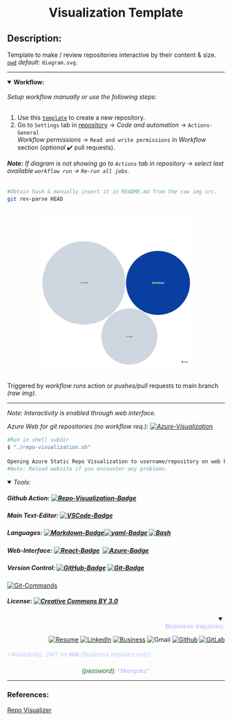 <div align="center">
  <h1>Visualization Template</h1>
</div>
<div class="yellow-bar"></div>



## **Description:**
Template to make / review repositories interactive by their content & size. <br>
[`pwd`](https://en.wikipedia.org/wiki/PWD) <i>default:</i> `diagram.svg`.

---

<Details open>
<Summary> <b>Workflow:</b> </Summary>
<br>
<i>Setup workflow manually or use the following steps:</i><br><br>

1. Use this [`template`](https://github.com/EstebanMqz/repo-visualization/generate) to create a new repository.
2. Go to `Settings` tab in <u>repository</u> -> *Code and automation* $\rightarrow$ `Actions-General` <br>
<i>Workflow permissions</i> $\rightarrow$ `Read and write permissions` in *Workflow* section (<i>optional</i> ✔️ pull requests).<br>

<i><b>Note:</b> If diagram is not showing go to `Actions` tab in repository -> select last available `workflow run` -> `Re-run all jobs`.</i>
<br><br>

``` bash
#Obtain hash & manually insert it in README.md from the raw img src.
git rev-parse HEAD
```
<br>

<div style="text-align:center">
    <img src="https://raw.githubusercontent.com/EstebanMqz/repo-visualization/4b58c69adca30ef70907457403e9a02700584141/images/diagram.svg" width="350"><br>
</div><br>

<!-- Locally: <img src="diagram.svg" width="380" height="380"> -->

Triggered by <i>workflow runs</i> action or <i>pushes/pull</i> requests to main branch <i>(raw img)</i>.

</Details>

--- 
<i>Note: Interactivity is enabled through web interface.</i>

<i> Azure Web for git repositories (no workflow req.): [![Azure-Visualization](https://img.shields.io/badge/Repo-Visualization-010b38?style=square&logo=github&logoColor=black)](https://github.com/EstebanMqz/repo-visualization/tree/main/shell/repo-visualization.sh) </i>

```bash
#Run in shell subdir
$ "./repo-visualization.sh"

Opening Azure Static Repo Visualization to username/repository on web browser...
#Note: Reload website if you encounter any problems.
```

</Details>

<Details open> <Summary> <i>Tools:</i> </Summary>

##### Github Action:&nbsp;[![Repo-Visualization-Badge](https://img.shields.io/badge/Action-Visualization-020521?style=flat-square&logo=github&logoColor=white)](https://githubnext.com/projects/repo-visualization)<br>
##### Main Text-Editor:&nbsp;[![VSCode-Badge](https://img.shields.io/badge/VSCode-007ACC?style=flat&logo=visual-studio-code&logoColor=white)](https://code.visualstudio.com/)<br>
##### Languages:&nbsp;[![Markdown-Badge](https://img.shields.io/badge/Markdown-000000.svg?style=flat&logo=Markdown&logoColor=white)](https://www.markdownguide.org)[![yaml-Badge](https://img.shields.io/badge/YAML-000000?style=flat&logo=yaml&logoColor=red)](https://yaml.org) [![Bash](https://img.shields.io/badge/Bash-F05032.svg?style=flat&logo=GNU-Bash&logoColor=gray&color=black)](https://git-scm.com)<br>
##### Web-Interface:&nbsp;[![React-Badge](https://img.shields.io/badge/React-61DAFB?style=flat-square&logo=react&logoColor=black)](https://create-react-app.dev)&nbsp; [![Azure-Badge](https://img.shields.io/badge/Azure-0089D6?style=square&logo=microsoft-azure&logoColor=white)](https://azure.microsoft.com)<br>
##### Version Control:&nbsp;[![GitHub-Badge](https://img.shields.io/badge/GitHub-100000?style=flat&logo=github&logoColor=white)](https://github.com)&nbsp;[![Git-Badge](https://img.shields.io/badge/Git-F05032.svg?style=flat&logo=Git&logoColor=white)](https://git-scm.com)<br>
[![Git-Commands](https://img.shields.io/badge/Git%20Commands-gray?style=flat-square&logo=git&logoColor=white)](https://github.com/EstebanMqz/Git-Commands)<br>

##### License:&nbsp;[![Creative Commons BY 3.0](https://img.shields.io/badge/License-CC%20BY%203.0-a6811b.svg?style=square&logo=creative-commons&logoColor=white)](https://creativecommons.org/licenses/by/3.0/)
</Details>

<div align= "right">
<Details open>

<summary><b><div style="font-family: Arial, sans-serif; color: #c4c8ff; font-size: 15px;"> Business Inquiries:</b> </div> </summary>

[<img width="40px" height="40px" src="https://img.icons8.com/ios/50/0e55b3/resume-website.png" alt="Resume">](https://estebanmqz.github.io/EstebanMqz/html/Resume.html)
[<img width="40px" height="40px" src="https://img.icons8.com/?size=512&amp;id=MR3dZdlA53te&amp;format=png" alt="LinkedIn">](https://www.linkedin.com/in/esteban-m65381722210212839/)
[<img width="36px" height="36px" src="https://cdn.worldvectorlogo.com/logos/whatsapp-business-bg.svg" alt="Business">](https://tinyurl.com/2y86e2wa)
<a href="mailto:emarquez1895@gmail.com" style="text-decoration: none;"><img width="40px" height="40px" style="max-width: 100%; max-height: 100%;" src="https://img.icons8.com/color/452/gmail-new.png" alt="Gmail"></a>
[<img width="40px" height="40px" style="max-width: 100%; max-height: 100%;" src="https://cdn3d.iconscout.com/3d/free/thumb/free-github-6343501-5220956.png?f=webp" alt="Github">](https://github.com/EstebanMqz?tab=repositories)
[<img width="40px" height="40px" style="max-width: 100%; max-height: 100%;" src="https://img.icons8.com/color/452/gitlab.png" alt="GitLab">](https://gitlab.com/EstebanMqz)


<div align= "left">
<div style="font-family: Arial, sans-serif; color: #c4c8ff; font-size: 15px;"> 

&#x26A1;Availability: <i> 24/7 on <b>WA</b> (business inquiries only) <br>
<div style="text-align: center;">
</b> <span style="color: #1b7521"> (password):</i> <b>"Marquez"</b></span><br></div>
</Details>
</div>


</Details></div>

---

### **References:** 

[Repo Visualizer](https://github.com/githubocto/repo-visualizer) 

